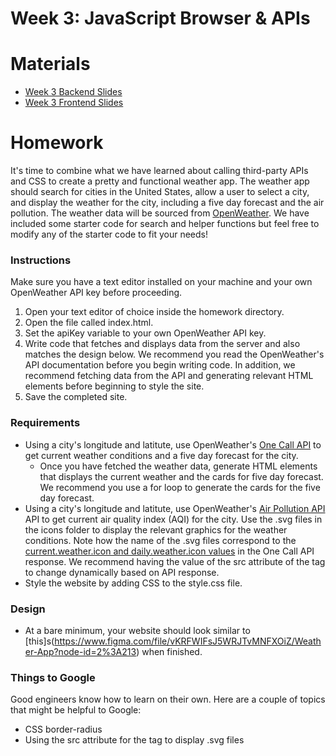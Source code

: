 # Week 3: JavaScript Browser & APIs

# Materials
- [Week 3 Backend Slides](https://docs.google.com/presentation/d/1AWqvb-pY2m7jT-Z4oYHFn2Ckt8qBZy2nNCIYe-7npWw/edit?usp=sharing)
- [Week 3 Frontend Slides](https://docs.google.com/presentation/d/17eiGw5dpWhyYA74VKUkkLhJuNoVRyTW-hXRbGzWJYnk/edit?usp=sharing)

# Homework
It's time to combine what we have learned about calling third-party APIs and CSS to create a pretty and functional weather app. The weather app should search for cities in the United States, allow a user to select a city, and display the weather for the city, including a five day forecast and the air pollution. The weather data will be sourced from [OpenWeather](https://openweathermap.org/). We have included some starter code for search and helper functions but feel free to modify any of the starter code to fit your needs!

### Instructions
Make sure you have a text editor installed on your machine and your own OpenWeather API key before proceeding.
1. Open your text editor of choice inside the homework directory.
2. Open the file called index.html.
3. Set the apiKey variable to your own OpenWeather API key.
4. Write code that fetches and displays data from the server and also matches the design below. We recommend you read the OpenWeather's API documentation before you begin writing code. In addition, we recommend fetching data from the API and generating relevant HTML elements before beginning to style the site.
5. Save the completed site.

### Requirements
- Using a city's longitude and latitute, use OpenWeather's [One Call API](https://openweathermap.org/api/one-call-api) to get current weather conditions and a five day forecast for the city.
    - Once you have fetched the weather data, generate HTML elements that displays the current weather and the cards for five day forecast. We recommend you use a for loop to generate the cards for the five day forecast.
- Using a city's longitude and latitute, use OpenWeather's [Air Pollution API](https://openweathermap.org/api/air-pollution) API to get current air quality index (AQI) for the city.
Use the .svg files in the icons folder to display the relevant graphics for the weather conditions. Note how the name of the .svg files correspond to the [current.weather.icon and daily.weather.icon values](https://openweathermap.org/api/one-call-api#example) in the One Call API response. We recommend having the value of the src attribute of the  tag to change dynamically based on API response.
- Style the website by adding CSS to the style.css file.

### Design
- At a bare minimum, your website should look similar to [this]s(https://www.figma.com/file/vKRFWIFsJ5WRJTvMNFXOiZ/Weather-App?node-id=2%3A213) when finished.

### Things to Google
Good engineers know how to learn on their own. Here are a couple of topics that might be helpful to Google:
- CSS border-radius
- Using the src attribute for the tag to display .svg files
